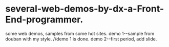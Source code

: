# several-web-demos-by-dx-a-Front-End-programmer.
some web demos, samples from some hot sites. 
demo 1--sample from douban with my style. //demo 1 is done.
demo 2--first period, add slide.
